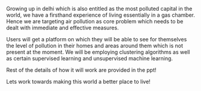 Growing up in delhi which is also entitled as the most polluted capital in the world, we have a firsthand experience of living essentially in a gas chamber. Hence we are targeting air pollution as core problem which needs to be dealt with immediate and effective measures.

Users will get a platform on which they will be able to see for themselves the level of pollution in their homes and areas around them which is not present at the moment. We will be employing clustering algorithms as well as certain supervised learning and unsupervised machine learning.

Rest of the details of how it will work are provided in the ppt!

Lets work towards making this world a better place to live!
